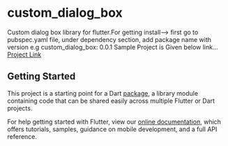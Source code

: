 # custom_dialog_box

Custom dialog box library for flutter.For getting install--> first go to pubspec.yaml file, under dependency section, add package name with version  e.g   custom_dialog_box: 0.0.1  Sample Project is Given below link... [Project Link](https://github.com/maksudur-rahman/dialog_testfrom_package)

## Getting Started

This project is a starting point for a Dart
[package](https://flutter.dev/developing-packages/),
a library module containing code that can be shared easily across
multiple Flutter or Dart projects.

For help getting started with Flutter, view our 
[online documentation](https://flutter.dev/docs), which offers tutorials, 
samples, guidance on mobile development, and a full API reference.
